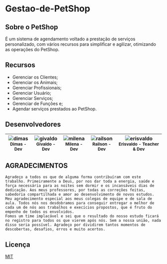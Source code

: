 # Gestao-de-PetShop
<p align="center">
  <a href="https://github.com/implementacaoteste/TEC.2022.1.105.Gestao-de-PetShop">
   </a>
</p>

## Sobre o PetShop

É um sistema de agendamento voltado a prestação de serviços personalizado, com vários recursos para simplificar e agilizar, otimizando as operações do PetShop.

## Recursos

- Gerenciar os Clientes;
- Gerenciar os Animais;
- Gerenciar Profissionais;
- Gerenciar Usuário;
- Gerenciar Serviços;
- Gerenciar de Funções e;
- Agendar serviços prestados ao PetShop.

## Desenvolvedores
<!-- ALL-CONTRIBUTORS-LIST:START - Do not remove or modify this section -->
<!-- prettier-ignore -->
![dimas](https://github.com/DimasMota.png)<br /><sub><b>Dimas - Dev</b></sub> |![givaldo](https://github.com/givacombr.png)<br /><sub><b>Givaldo - Dev</b></sub> |![milena](https://github.com/milenacalacio.png)<br /><sub><b>Milena - Dev</b></sub> |![railson](https://github.com/railsonsousa10.png)<br /><sub><b>Railson - Dev</b></sub> |![erisvaldo](https://github.com/implementacaoteste.png)<br /><sub><b>Erisvaldo - Teacher & Dev</b></sub>
 |:-----------------------------:|:-----------------------------:|:-----------------------------:|:-----------------------------:|:-----------------------------:|

## AGRADECIMENTOS
	Agradeço a todos os que de alguma forma contribuíram com este trabalho. Primeiramente a Deus, por nos dar toda a energia, saúde e força necessária para as noites sem dormir e os incansáveis dias de dedicação. Aos meus professores, por todas as correções feitas, sabedoria compartilhada e amor ao desenvolvimento de novos estudos. 
	Meu agradecimento especial aos meus colegas de equipe e de sala de aula. Todos nós nos desdobramos para conseguir entregar o melhor de cada um de nós aos trabalhos e execícios propostos, que é fruto do empenho de todos os envolvidos. 
 	Fomos um time implacável e sei que o resultado do nosso estudo ficará no registro para todos os que vierem após nós. Sem a nossa união, nada disso seria possível. Agradeço por dividirem tantos momentos de descobertas, desafios, erros e muito acertos.

<!-- ALL-CONTRIBUTORS-LIST:END -->

## Licença

[MIT](https://choosealicense.com/licenses/mit/)
